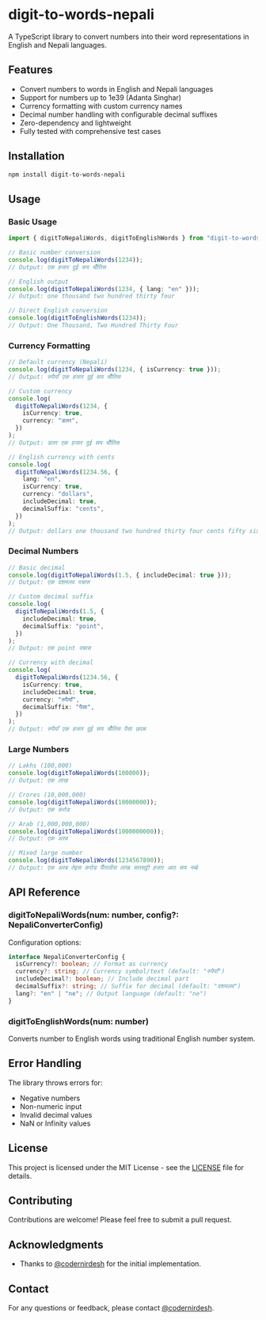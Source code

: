 # digit-to-words-nepali

A TypeScript library to convert numbers into their word representations in English and Nepali languages.

## Features

- Convert numbers to words in English and Nepali languages
- Support for numbers up to 1e39 (Adanta Singhar)
- Currency formatting with custom currency names
- Decimal number handling with configurable decimal suffixes
- Zero-dependency and lightweight
- Fully tested with comprehensive test cases

## Installation

```bash
npm install digit-to-words-nepali
```

## Usage

### Basic Usage

```typescript
import { digitToNepaliWords, digitToEnglishWords } from "digit-to-words-nepali";

// Basic number conversion
console.log(digitToNepaliWords(1234));
// Output: एक हजार दुई सय चौँतिस

// English output
console.log(digitToNepaliWords(1234, { lang: "en" }));
// Output: one thousand two hundred thirty four

// Direct English conversion
console.log(digitToEnglishWords(1234));
// Output: One Thousand, Two Hundred Thirty Four
```

### Currency Formatting

```typescript
// Default currency (Nepali)
console.log(digitToNepaliWords(1234, { isCurrency: true }));
// Output: रुपैयाँ एक हजार दुई सय चौँतिस

// Custom currency
console.log(
  digitToNepaliWords(1234, {
    isCurrency: true,
    currency: "डलर",
  })
);
// Output: डलर एक हजार दुई सय चौँतिस

// English currency with cents
console.log(
  digitToNepaliWords(1234.56, {
    lang: "en",
    isCurrency: true,
    currency: "dollars",
    includeDecimal: true,
    decimalSuffix: "cents",
  })
);
// Output: dollars one thousand two hundred thirty four cents fifty six
```

### Decimal Numbers

```typescript
// Basic decimal
console.log(digitToNepaliWords(1.5, { includeDecimal: true }));
// Output: एक दशमलव पचास

// Custom decimal suffix
console.log(
  digitToNepaliWords(1.5, {
    includeDecimal: true,
    decimalSuffix: "point",
  })
);
// Output: एक point पचास

// Currency with decimal
console.log(
  digitToNepaliWords(1234.56, {
    isCurrency: true,
    includeDecimal: true,
    currency: "रुपैयाँ",
    decimalSuffix: "पैसा",
  })
);
// Output: रुपैयाँ एक हजार दुई सय चौँतिस पैसा छपन्न
```

### Large Numbers

```typescript
// Lakhs (100,000)
console.log(digitToNepaliWords(100000));
// Output: एक लाख

// Crores (10,000,000)
console.log(digitToNepaliWords(10000000));
// Output: एक करोड

// Arab (1,000,000,000)
console.log(digitToNepaliWords(1000000000));
// Output: एक अरब

// Mixed large number
console.log(digitToNepaliWords(1234567890));
// Output: एक अरब तेइस करोड पैँतालीस लाख सतसट्ठी हजार आठ सय नब्बे
```

## API Reference

### digitToNepaliWords(num: number, config?: NepaliConverterConfig)

Configuration options:

```typescript
interface NepaliConverterConfig {
  isCurrency?: boolean; // Format as currency
  currency?: string; // Currency symbol/text (default: "रुपैयाँ")
  includeDecimal?: boolean; // Include decimal part
  decimalSuffix?: string; // Suffix for decimal (default: "दशमलव")
  lang?: "en" | "ne"; // Output language (default: "ne")
}
```

### digitToEnglishWords(num: number)

Converts number to English words using traditional English number system.

## Error Handling

The library throws errors for:

- Negative numbers
- Non-numeric input
- Invalid decimal values
- NaN or Infinity values

## License

This project is licensed under the MIT License - see the [LICENSE](LICENSE) file for details.

## Contributing

Contributions are welcome! Please feel free to submit a pull request.

## Acknowledgments

- Thanks to [@codernirdesh](https://github.com/codernirdesh) for the initial implementation.

## Contact

For any questions or feedback, please contact [@codernirdesh](https://github.com/codernirdesh).

